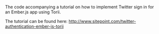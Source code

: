 The code accompanying a tutorial on how to implement Twitter sign in for an Ember.js app using Torii.

The tutorial can be found here: http://www.sitepoint.com/twitter-authentication-ember-js-torii
